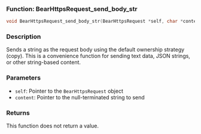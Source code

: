 ### Function: BearHttpsRequest_send_body_str
```c
void BearHttpsRequest_send_body_str(BearHttpsRequest *self, char *content);
```
### Description
Sends a string as the request body using the default ownership strategy (copy). This is a convenience function for sending text data, JSON strings, or other string-based content.

### Parameters
- `self`: Pointer to the `BearHttpsRequest` object
- `content`: Pointer to the null-terminated string to send

### Returns
This function does not return a value.
